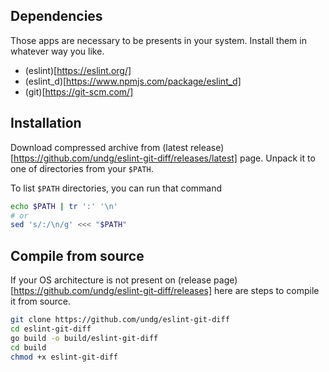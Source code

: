 ## Dependencies

Those apps are necessary to be presents in your system. Install them in whatever way you like.

* (eslint)[https://eslint.org/]
* (eslint_d)[https://www.npmjs.com/package/eslint_d]
* (git)[https://git-scm.com/]

## Installation

Download compressed archive from (latest release)[https://github.com/undg/eslint-git-diff/releases/latest] page. Unpack it to one of directories from your `$PATH`.

To list `$PATH` directories, you can run that command
```bash
echo $PATH | tr ':' '\n'
# or
sed 's/:/\n/g' <<< "$PATH"
```

## Compile from source

If your OS architecture is not present on (release page)[https://github.com/undg/eslint-git-diff/releases] here are steps to compile it from source.

```bash
git clone https://github.com/undg/eslint-git-diff
cd eslint-git-diff
go build -o build/eslint-git-diff
cd build
chmod +x eslint-git-diff
```

